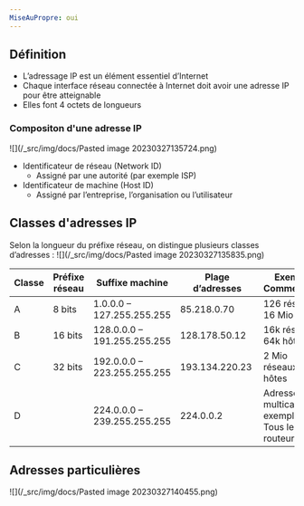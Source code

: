 ```yaml
---
MiseAuPropre: oui
---
```


## Définition
- L’adressage IP est un élément essentiel d’Internet
- Chaque interface réseau connectée à Internet doit avoir une adresse IP pour être atteignable
- Elles font 4 octets de longueurs

### Compositon d'une adresse IP
![](/_src/img/docs/Pasted image 20230327135724.png)
- Identificateur de réseau (Network ID)
	- Assigné par une autorité (par exemple ISP)
- Identificateur de machine (Host ID)
	- Assigné par l’entreprise, l’organisation ou l’utilisateur

## Classes d'adresses IP
Selon la longueur du préfixe réseau, on distingue plusieurs classes d’adresses : 
![](/_src/img/docs/Pasted image 20230327135835.png)

| Classe | Préfixe réseau | Suffixe machine | Plage d’adresses | Exemple Commentaire |
| ------- | ------- | ------- | ------- | ------- |
| A | 8 bits | 1.0.0.0 – 127.255.255.255 | 85.218.0.70 | 126 réseaux, 16 Mio hôtes |
| B | 16 bits | 128.0.0.0 – 191.255.255.255 | 128.178.50.12 | 16k réseaux, 64k hôtes |
| C | 32 bits | 192.0.0.0 – 223.255.255.255 | 193.134.220.23 | 2 Mio réseaux, 254 hôtes |
| D |  | 224.0.0.0 – 239.255.255.255 | 224.0.0.2 | Adresses multicast, par exemple « Tous les routeurs » |

## Adresses particulières
![](/_src/img/docs/Pasted image 20230327140455.png)
